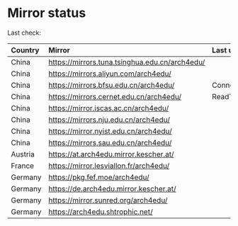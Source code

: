 <script src="./time.js"></script>
# Mirror status
Last check: <script type="text/javascript">localize(1749866390.873515);</script>

|Country|Mirror|Last update|
|:------|:-----|:----------|
|China|https://mirrors.tuna.tsinghua.edu.cn/arch4edu/|<script type="text/javascript">localize(1749840526);</script>|
|China|https://mirrors.aliyun.com/arch4edu/|<script type="text/javascript">localize(1749797482);</script>|
|China|https://mirrors.bfsu.edu.cn/arch4edu/|ConnectionError|
|China|https://mirrors.cernet.edu.cn/arch4edu/|ReadTimeout|
|China|https://mirror.iscas.ac.cn/arch4edu/|<script type="text/javascript">localize(1749840526);</script>|
|China|https://mirrors.nju.edu.cn/arch4edu/|<script type="text/javascript">localize(1749797482);</script>|
|China|https://mirror.nyist.edu.cn/arch4edu/|<script type="text/javascript">localize(1749797482);</script>|
|China|https://mirrors.sau.edu.cn/arch4edu/|<script type="text/javascript">localize(1731653531);</script>|
|Austria|https://at.arch4edu.mirror.kescher.at/|<script type="text/javascript">localize(1749840526);</script>|
|France|https://mirror.lesviallon.fr/arch4edu/|<script type="text/javascript">localize(1749797482);</script>|
|Germany|https://pkg.fef.moe/arch4edu/|<script type="text/javascript">localize(1749840526);</script>|
|Germany|https://de.arch4edu.mirror.kescher.at/|<script type="text/javascript">localize(1749840526);</script>|
|Germany|https://mirror.sunred.org/arch4edu/|<script type="text/javascript">localize(1749840526);</script>|
|Germany|https://arch4edu.shtrophic.net/|<script type="text/javascript">localize(1749797482);</script>|

<script src="./tablefilter/tablefilter.js"></script>
<script src="./table.js"></script>